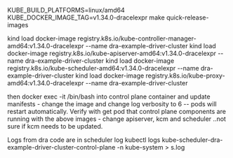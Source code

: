 KUBE_BUILD_PLATFORMS=linux/amd64 KUBE_DOCKER_IMAGE_TAG=v1.34.0-dracelexpr make quick-release-images

kind load docker-image registry.k8s.io/kube-controller-manager-amd64:v1.34.0-dracelexpr --name dra-example-driver-cluster
kind load docker-image registry.k8s.io/kube-apiserver-amd64:v1.34.0-dracelexpr --name dra-example-driver-cluster
kind load docker-image registry.k8s.io/kube-scheduler-amd64:v1.34.0-dracelexpr --name dra-example-driver-cluster
kind load docker-image registry.k8s.io/kube-proxy-amd64:v1.34.0-dracelexpr --name dra-example-driver-cluster


then docker exec -it /bin/bash into control plane container and update manifests - change the image and change log verbosity to 6 -- pods will restart automatically. Verify with get pod that control plane components are running with the above images - change apiserver, kcm and scheduler ..not sure if kcm needs to be updated.

Logs from dra code are in scheduler log
kubectl logs kube-scheduler-dra-example-driver-cluster-control-plane -n kube-system > s.log


